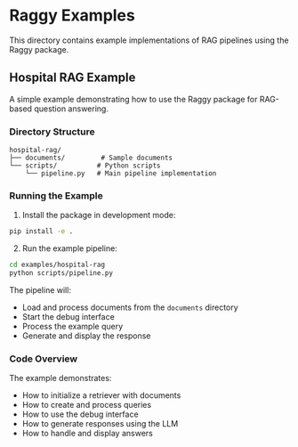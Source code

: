 # Raggy Examples

This directory contains example implementations of RAG pipelines using the Raggy package.

## Hospital RAG Example

A simple example demonstrating how to use the Raggy package for RAG-based question answering.

### Directory Structure

```
hospital-rag/
├── documents/         # Sample documents
└── scripts/          # Python scripts
    └── pipeline.py   # Main pipeline implementation
```

### Running the Example

1. Install the package in development mode:
```bash
pip install -e .
```

2. Run the example pipeline:
```bash
cd examples/hospital-rag
python scripts/pipeline.py
```

The pipeline will:
- Load and process documents from the `documents` directory
- Start the debug interface
- Process the example query
- Generate and display the response

### Code Overview

The example demonstrates:
- How to initialize a retriever with documents
- How to create and process queries
- How to use the debug interface
- How to generate responses using the LLM
- How to handle and display answers